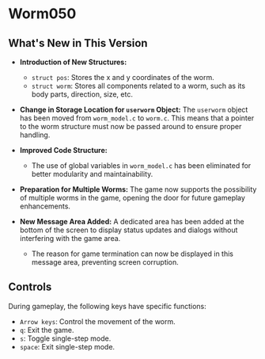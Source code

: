 # Worm050

## What's New in This Version

- **Introduction of New Structures:**
  - `struct pos`: Stores the x and y coordinates of the worm.
  - `struct worm`: Stores all components related to a worm, such as its body parts, direction, size, etc.

- **Change in Storage Location for `userworm` Object:**
  The `userworm` object has been moved from `worm_model.c` to `worm.c`. This means that a pointer to the worm structure must now be passed around to ensure proper handling.

- **Improved Code Structure:**
  - The use of global variables in `worm_model.c` has been eliminated for better modularity and maintainability.

- **Preparation for Multiple Worms:**
  The game now supports the possibility of multiple worms in the game, opening the door for future gameplay enhancements.

- **New Message Area Added:**
  A dedicated area has been added at the bottom of the screen to display status updates and dialogs without interfering with the game area.
  - The reason for game termination can now be displayed in this message area, preventing screen corruption.

## Controls

During gameplay, the following keys have specific functions:

- `Arrow keys`: Control the movement of the worm.
- `q`: Exit the game.
- `s`: Toggle single-step mode.
- `space`: Exit single-step mode.

